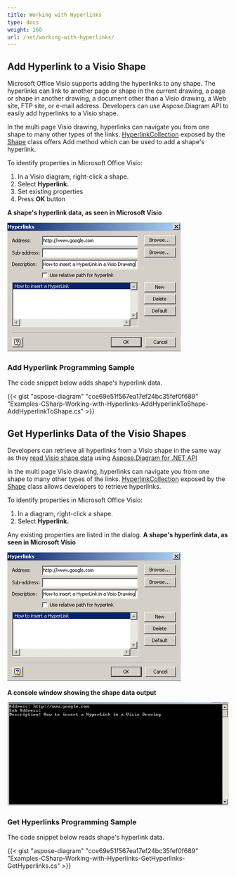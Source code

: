 ```yaml
---
title: Working with Hyperlinks
type: docs
weight: 160
url: /net/working-with-hyperlinks/
---
```


## **Add Hyperlink to a Visio Shape**
Microsoft Office Visio supports adding the hyperlinks to any shape. The hyperlinks can link to another page or shape in the current drawing, a page or shape in another drawing, a document other than a Visio drawing, a Web site, FTP site, or e-mail address. Developers can use Aspose.Diagram API to easily add hyperlinks to a Visio shape.

In the multi page Visio drawing, hyperlinks can navigate you from one shape to many other types of the links. [HyperlinkCollection](http://www.aspose.com/api/net/diagram/aspose.diagram/hyperlinkcollection) exposed by the [Shape](http://www.aspose.com/api/net/diagram/aspose.diagram/shape) class offers Add method which can be used to add a shape's hyperlink.

To identify properties in Microsoft Office Visio:

1. In a Visio diagram, right-click a shape.
1. Select **Hyperlink.**
1. Set existing properties
1. Press **OK** button

**A shape's hyperlink data, as seen in Microsoft Visio** 

![todo:image_alt_text](working-with-hyperlinks_1.png)
### **Add Hyperlink Programming Sample**
The code snippet below adds shape's hyperlink data.

{{< gist "aspose-diagram" "cce69e51f567ea17ef24bc35fef0f689" "Examples-CSharp-Working-with-Hyperlinks-AddHyperlinkToShape-AddHyperlinkToShape.cs" >}}
## **Get Hyperlinks Data of the Visio Shapes**
Developers can retrieve all hyperlinks from a Visio shape in the same way as they [read Visio shape data](/pages/createpage.action?spaceKey=diagramnet&title=Reading+Visio+Shape+Data&linkCreation=true&fromPageId=18350139) using [Aspose.Diagram for .NET API](http://www.aspose.com/.net/diagram-component.aspx)

In the multi page Visio drawing, hyperlinks can navigate you from one shape to many other types of the links. [HyperlinkCollection](http://www.aspose.com/api/net/diagram/aspose.diagram/hyperlinkcollection) exposed by the [Shape](http://www.aspose.com/api/net/diagram/aspose.diagram/shape) class allows developers to retrieve hyperlinks.

To identify properties in Microsoft Office Visio:

1. In a diagram, right-click a shape.
1. Select **Hyperlink.**

Any existing properties are listed in the dialog.
**A shape's hyperlink data, as seen in Microsoft Visio** 

![todo:image_alt_text](working-with-hyperlinks_1.png)

**A console window showing the shape data output** 

![todo:image_alt_text](working-with-hyperlinks_3.png)
### **Get Hyperlinks Programming Sample**
The code snippet below reads shape's hyperlink data.

{{< gist "aspose-diagram" "cce69e51f567ea17ef24bc35fef0f689" "Examples-CSharp-Working-with-Hyperlinks-GetHyperlinks-GetHyperlinks.cs" >}}
